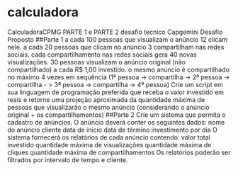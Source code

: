 # calculadora
CalculadoraCPMG PARTE 1 e PARTE 2 desafio tecnico Capgemini  Desafio Proposto ##Parte 1 a cada 100 pessoas que visualizam o anúncio 12 clicam nele. a cada 20 pessoas que clicam no anúncio 3 compartilham nas redes sociais. cada compartilhamento nas redes sociais gera 40 novas visualizações. 30 pessoas visualizam o anúncio original (não compartilhado) a cada R$ 1,00 investido. o mesmo anúncio é compartilhado no máximo 4 vezes em sequência (1ª pessoa -> compartilha -> 2ª pessoa -> compartilha - > 3ª pessoa -> compartilha -> 4ª pessoa)  Crie um script em sua linguagem de programação preferida que receba o valor investido em reais e retorne uma projeção aproximada da quantidade máxima de pessoas que visualizarão o mesmo anúncio (considerando o anúncio original + os compartilhamentos)  ##Parte 2 Crie um sistema que permita o cadastro de anúncios. O anúncio deverá conter os seguintes dados:  nome do anúncio  cliente  data de início  data de término  investimento por dia  O sistema fornecerá os relatórios de cada anúncio contendo:  valor total investido  quantidade máxima de visualizações  quantidade máxima de cliques  quantidade máxima de compartilhamentos  Os relatórios poderão ser filtrados por intervalo de tempo e cliente.
